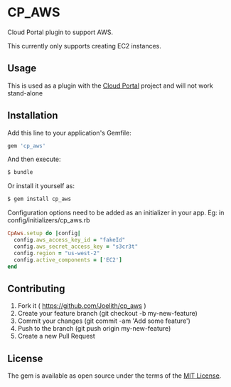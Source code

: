 # CP_AWS
Cloud Portal plugin to support AWS.

This currently only supports creating EC2 instances.

## Usage
This is used as a plugin with the [Cloud Portal](https://github.com/Joelith/cloudportal) project and will not work stand-alone

## Installation
Add this line to your application's Gemfile:

```ruby
gem 'cp_aws'
```

And then execute:
```bash
$ bundle
```

Or install it yourself as:
```bash
$ gem install cp_aws
```

Configuration options need to be added as an initializer in your app. Eg: in config/initializers/cp_aws.rb
```ruby
CpAws.setup do |config|
  config.aws_access_key_id = "fakeId"
  config.aws_secret_access_key = "s3cr3t"
  config.region = "us-west-2"
  config.active_components = ['EC2']
end
```

## Contributing
1. Fork it ( https://github.com/Joelith/cp_aws )
2. Create your feature branch (git checkout -b my-new-feature)
3. Commit your changes (git commit -am 'Add some feature')
4. Push to the branch (git push origin my-new-feature)
5. Create a new Pull Request

## License
The gem is available as open source under the terms of the [MIT License](http://opensource.org/licenses/MIT).
